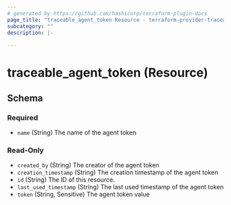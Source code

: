 ```yaml
---
# generated by https://github.com/hashicorp/terraform-plugin-docs
page_title: "traceable_agent_token Resource - terraform-provider-traceable"
subcategory: ""
description: |-
  
---
```


# traceable_agent_token (Resource)





<!-- schema generated by tfplugindocs -->
## Schema

### Required

- `name` (String) The name of the agent token

### Read-Only

- `created_by` (String) The creator of the agent token
- `creation_timestamp` (String) The creation timestamp of the agent token
- `id` (String) The ID of this resource.
- `last_used_timestamp` (String) The last used timestamp of the agent token
- `token` (String, Sensitive) The agent token value
